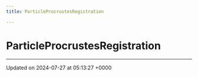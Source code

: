 ```yaml
---
title: ParticleProcrustesRegistration

---
```


# ParticleProcrustesRegistration





-------------------------------

Updated on 2024-07-27 at 05:13:27 +0000